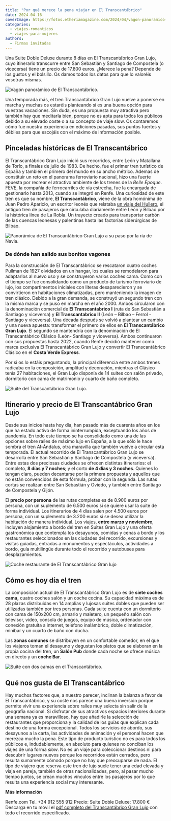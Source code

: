 ```yaml
---
title: "Por qué merece la pena viajar en El Transcantábrico"
date: 2024-04-16
coverImage: https://fotos.etheriamagazine.com/2024/04/vagon-panoramico-transcantabrico.jpg
categories: 
  - viajes-romanticos
  - viajes-para-mujeres
authors: 
  - Firmas invitadas
---
```


Una Suite Doble Deluxe durante 8 días en El Transcantábrico Gran Lujo, cuyo itinerario 
transcurre entre San Sebastián y Santiago de Compostela (o vicecersa) tiene un precio de 
17.800 euros. ¿Merece la pena? Depende de los gustos y el bolsillo. Os damos todos los 
datos para que lo valoréis vosotras mismas. 

![Vagón panorámico de El Transcantábrico.](https://fotos.etheriamagazine.com/2024/04/vagon-panoramico-transcantabrico-850x565.jpg "Vagón panorámico de El Transcantábrico.© Patier/ Renfe")

Una temporada más, el tren Transcantábrico Gran Lujo vuelve a ponerse en marcha y muchas 
os estaréis planteando si es una buena opción para vuestras vacaciones. Sin duda, es una 
propuesta muy atractiva pero también hay que meditarla bien, porque no es apta para 
todos los públicos debido a su elevado coste o a su concepto de viaje slow. Os 
contaremos cómo fue nuestra experiencia en ediciones pasadas, sus puntos fuertes y 
débiles para que escojáis con el máximo de información posible. 

## Pinceladas históricas de El Transcantábrico

El Transcantábrico Gran Lujo inició sus recorridos, entre León y Matallana de Torío, a 
finales de julio de 1983. De hecho, fue el primer tren turístico de España y también el 
primero del mundo en su ancho métrico. Ademas de constituir un reto en el panorama 
ferroviario nacional, hizo una fuerte apuesta por recrear el atractivo ambiente de los 
trenes de la _Belle Époque_. FEVE, la compañía de ferrocarriles de vía estrecha, fue la 
encargada de gestionarlo hasta 2013, cuando se integró en Renfe. Una curiosidad de este 
tren es que su nombre, **El Transcantábrico**, viene de la obra homónima de Juan Pedro 
Aparicio, un escritor leonés que relataba [un viaje del 
Hullero](https://etheriamagazine.com/2018/06/01/viajes-en-tren-espana-con-renfe-el-expreso-de-la-robla/), 
el antiguo tren de pasajeros que circulaba diariamente entre León y Bilbao por la 
histórica línea de La Robla. Un trayecto creado para transportar carbón de las cuencas 
leonesas y palentinas hasta las factorías siderúrgicas de Bilbao. 

![Panorámica de El Transcantábrico Gran Lujo a su paso por la ría de Navia.](https://fotos.etheriamagazine.com/2024/04/Tren-Transcantabrico-GL-850x567.jpg "Panorámica de El Transcantábrico Gran Lujo a su paso por la ría de Navia. © Renfe")

### De dónde han salido sus bonitos vagones

Para la construcción de El Transcantábrico se rescataron cuatro coches Pullman de 1927 
olvidados en un hangar, los cuales se remodelaron para adaptarlos al nuevo uso y se 
construyeron varios coches cama. Como con el tiempo se fue consolidando como un producto 
de turismo ferroviario de lujo, los compartimentos iniciales con literas desaparecieron 
y se convirtieron en habitaciones climatizadas, pero manteniendo la imagen de tren 
clásico. Debido a la gran demanda, se construyó un segundo tren con la misma marca y se 
puso en marcha en el año 2000. Ambos circularon con la denominación comercial de **El 
Transcantabrico I** (ruta de San Sebastián a Santiago y viceversa) y **El 
Transcantabrico II** (León – Bilbao – Ferrol - Santiago y viceversa). Una década después 
se volvió a plantear un cambio y una nueva apuesta: transformar el primero de ellos en 
**El Transcantábrico Gran Lujo**. El segundo se mantendría con la denominación de El 
Transcantábrico Clásico (León- Santiago y viceversa). Ambos continuaron con sus 
propuestas hasta 2022, cuando Renfe decidió mantener como marca exclusiva El 
Transcantábrico Gran Lujo y convertir El Transcantábrico Clásico en el **Costa Verde 
Express**. 

Por si os lo estáis preguntando, la principal diferencia entre ambos trenes radicaba en 
la composición, amplitud y decoración, mientras el Clásico tenía 27 habitaciones, el 
Gran Lujo disponía de 14 suites con salón privado, dormitorio con cama de matrimonio y 
cuarto de baño completo. 

![Suite del Transcantábrico Gran Lujo.](https://fotos.etheriamagazine.com/2024/04/suite-transcantabrico-850x570.jpg "Suite del Transcantábrico Gran Lujo. © Patier/ Renfe")

## Itinerario y precio de El Transcantábrico Gran Lujo

Desde sus inicios hasta hoy día, han pasado más de cuarenta años en los que ha estado 
activo de forma ininterrumpida, exceptuando los años de pandemia. En todo este tiempo se 
ha consolidado como una de las opciones sobre raíles de máximo lujo en España, a la que 
sólo le hace sombra el tren Al-Ándalus, otra maravilla que también vuelve a circular 
esta temporada. El actual recorrido de El Transcantábrico Gran Lujo se desarrolla entre 
San Sebastián y Santiago de Compostela (y viceversa). Entre estas dos preciosas ciudades 
se ofrecen distintas itinerarios: el completo, **8 días y 7 noches**; y el corto **de 4 
días y 3 noches**. Quienes lo tengan claro, pueden decantarse por la primera propuesta y 
aquellos que no están convencidos de esta fórmula, probar con la segunda. Las rutas 
cortas se realizan entre San Sebastián y Oviedo, y también entre Santiago de Compostela 
y Gijón. 

El **precio por persona** de las rutas completas es de 8.900 euros por persona, con un 
suplemento de 6.500 euros si se quiere usar la suite de forma individual. Los 
itinerarios de 4 días salen por 4.500 euros por persona, con un suplemento de 3.200 
euros si se desea utilizar la habitación de manera individual. Los viajes, **entre marzo 
y noviembre**, incluyen alojamiento a bordo del tren en Suites Gran Lujo y una oferta 
gastronómica que contempla los desayunos, comidas y cenas a bordo y los restaurantes 
seleccionados en las ciudades del recorrido, excursiones y visitas guiadas, entradas a 
monumentos y espectáculos, actividades a bordo, guía multilingüe durante todo el 
recorrido y autobuses para desplazamientos. 

![Coche restaurante de El Transcantábrico Gran lujo](https://fotos.etheriamagazine.com/2024/04/transcantbrico-coche-restaurante-850x555.jpg "Coche restaurante del tren. © Patier/ Renfe")

## Cómo es hoy día el tren

La composición actual de El Transcantábrico Gran Lujo es de **siete coches cama,** 
cuatro coches salón y un coche cocina. Su capacidad máxima es de 28 plazas distribuidas 
en 14 amplias y lujosas suites dobles que pueden ser utilizadas también por tres 
personas. Cada suite cuenta con un dormitorio con cama de 150x200 cm, armario y 
maletero, un pequeño salón con televisor, video, consola de juegos, equipo de música, 
ordenador con conexión gratuita a internet, teléfono inalámbrico, doble climatización, 
minibar y un cuarto de baño con ducha. 

Las **zonas comunes** se distribuyen en un confortable comedor, en el que los viajeros 
toman el desayuno y degustan los platos que se elaboran en la propia cocina del tren, un 
**Salón Pub** donde cada noche se ofrece música en directo y un **coche Bar**. 

![Suite con dos camas en el Transcantábrico.](https://fotos.etheriamagazine.com/2024/04/habitacion-doble-transcantabrico-850x556.jpg "Suite con dos camas en el Transcantábrico. © Patier/ Renfe")

## Qué nos gusta de El Transcantábrico

Hay muchos factores que, a nuestro parecer, inclinan la balanza a favor de El 
Transcantábrico, y su coste nos parece una buena inversión porque permite vivir una 
experiencia sobre raíles muy selecta sin salir de la geografía nacional. Si disfrutar de 
sus atractivos espacios interiores durante una semana ya es maravilloso, hay que 
añadirle la selección de restaurantes que proporciona y la calidad de los guías que 
explican cada destino de una forma excepcional. Todos los servicios de abordo, sus 
desayunos a la carta, las actividades de animación y el personal hacen que merezca mucho 
la pena. Este tipo de producto turístico no es para todos los públicos e, 
indudablemente, en absoluto para quienes no conciban los viajes de una forma _slow_. No 
es un viaje para coleccionar destinos ni para descubrir lugares nuevos porque los 
recorridos están cerrados, pero resulta sumamente cómodo porque no hay que preocuparse 
de nada. El tipo de viajero que reserva este tren de lujo suele tener una edad elevada y 
viaja en pareja, también de otras nacionalidades, pero, al pasar mucho tiempo juntos, se 
crean muchos vínculos entre los pasajeros por lo que resulta una experiencia social muy 
interesante. 

**Más información** 

Renfe.com Tel. +34 912 555 912 Precio: Suite Doble Deluxe: 17.800 € Descarga en tu móvil 
el [pdf completo del Transcantábrico Gran 
Lujo](https://www.renfe.com/content/dam/renfe/es/Viajeros/Secciones/Experiencias/Viajes-de-lujo/pdf/2024/trenes-de-lujo-folletos-generales/trenes-de-lujo-espanol-24.pdf) 
con todo el recorrido especificado.
